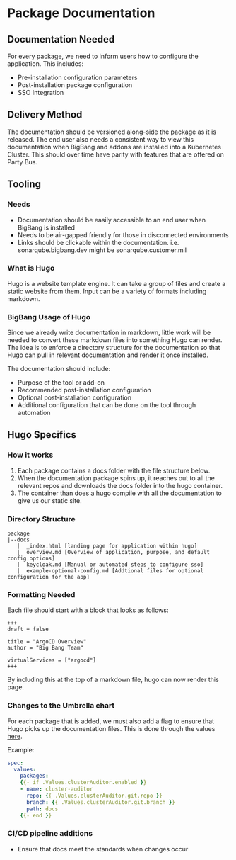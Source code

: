 # Package Documentation

## Documentation Needed

For every package, we need to inform users how to configure the application.
This includes:

* Pre-installation configuration parameters
* Post-installation package configuration
* SSO Integration

## Delivery Method

The documentation should be versioned along-side the package as it is released. The end user also needs a consistent way to view this documentation when BigBang and addons are installed into a Kubernetes Cluster. This should over time have parity with features that are offered on Party Bus.

## Tooling

### Needs

* Documentation should be easily accessible to an end user when BigBang is installed
* Needs to be air-gapped friendly for those in disconnected environments
* Links should be clickable within the documentation. i.e. sonarqube.bigbang.dev might be sonarqube.customer.mil

### What is Hugo

Hugo is a website template engine. It can take a group of files and create a static website from them. Input can be a variety of formats including markdown.

### BigBang Usage of Hugo

Since we already write documentation in markdown, little work will be needed to convert these markdown files into something Hugo can render. The idea is to enforce a directory structure for the documentation so that Hugo can pull in relevant documentation and render it once installed.

The documentation should include:

* Purpose of the tool or add-on
* Recommended post-installation configuration
* Optional post-installation configuration
* Additional configuration that can be done on the tool through automation

## Hugo Specifics

### How it works

1. Each package contains a docs folder with the file structure below.
2. When the documentation package spins up, it reaches out to all the relevant repos and downloads the docs folder into the hugo container.
3. The container than does a hugo compile with all the documentation to give us our static site.

### Directory Structure

```text
package
|--docs
   |  _index.html [landing page for application within hugo]
   |  overview.md [Overview of application, purpose, and default config options]
   |  keycloak.md [Manual or automated steps to configure sso]
   |  example-optional-config.md [Addtional files for optional configuration for the app]
```

### Formatting Needed

Each file should start with a block that looks as follows:

```text
+++
draft = false

title = "ArgoCD Overview"
author = "Big Bang Team"

virtualServices = ["argocd"]
+++
```

By including this at the top of a markdown file, hugo can now render this page.

### Changes to the Umbrella chart

For each package that is added, we must also add a flag to ensure that Hugo picks up the documentation files. This is done through the values [here](../chart/templates/documentation/documentation-helmrelease.yaml).

Example:

```yaml
spec:
  values:
    packages:
    {{- if .Values.clusterAuditor.enabled }}
    - name: cluster-auditor
      repo: {{ .Values.clusterAuditor.git.repo }}
      branch: {{ .Values.clusterAuditor.git.branch }}
      path: docs
    {{- end }}
```

### CI/CD pipeline additions

* Ensure that docs meet the standards when changes occur
